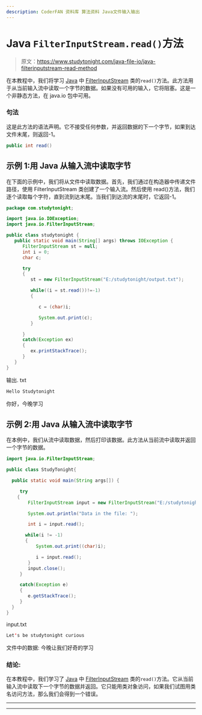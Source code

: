```yaml
---
description: CoderFAN 资料库 算法资料 Java文件输入输出
---
```


# Java `FilterInputStream.read()`方法

> 原文：<https://www.studytonight.com/java-file-io/java-filterinputstream-read-method>

在本教程中，我们将学习 [Java](https://www.studytonight.com/java/) 中 [FilterInputStream](https://www.studytonight.com/java-file-io/java-filterinputstream-class) 类的`read()`方法。此方法用于从当前输入流中读取一个字节的数据。如果没有可用的输入，它将阻塞。这是一个非静态方法，在 java.io 包中可用。

### 句法

这是此方法的语法声明。它不接受任何参数，并返回数据的下一个字节，如果到达文件末尾，则返回-1。

```java
public int read()
```

## 示例 1:用 Java 从输入流中读取字节

在下面的示例中，我们将从文件中读取数据。首先，我们通过在构造器中传递文件路径，使用 FilterInputStream 类创建了一个输入流。然后使用 read()方法，我们逐个读取每个字符，直到流到达末尾。当我们到达流的末尾时，它返回-1。

```java
package com.studytonight;

import java.io.IOException;
import java.io.FilterInputStream;

public class studytonight {
   public static void main(String[] args) throws IOException {
      FilterInputStream st = null;
      int i = 0;
      char c;

      try
      {
         st = new FilterInputStream("E:/studytonight/output.txt");

         while((i = st.read())!=-1) 
         {

            c = (char)i;

            System.out.print(c);
         }

      }
      catch(Exception ex)
      {
         ex.printStackTrace();
      }  
   }
}
```

输出. txt

```java
Hello Studytonight
```

你好，今晚学习

## 示例 2:用 Java 从输入流中读取字节

在本例中，我们从流中读取数据，然后打印该数据。此方法从当前流中读取并返回一个字节的数据。

```java
import java.io.FilterInputStream;

public class StudyTonight{

  public static void main(String args[]) {

     try 
    {
        FilterInputStream input = new FilterInputStream("E:/studytonight/input.txt");

        System.out.println("Data in the file: ");

        int i = input.read();

       while(i != -1)
       {
           System.out.print((char)i);

           i = input.read();
        }
        input.close();
     }

     catch(Exception e)
     {
        e.getStackTrace();
     }
  }
}
```

input.txt

```java
Let's be studytonight curious 
```

文件中的数据:
今晚让我们好奇的学习

### 结论:

在本教程中，我们学习了 [Java](https://www.studytonight.com/java/) 中 [FilterInputStream](https://www.studytonight.com/java-file-io/java-filterinputstream-class) 类的`read()`方法。它从当前输入流中读取下一个字节的数据并返回。它只能用类对象访问，如果我们试图用类名访问方法，那么我们会得到一个错误。

* * *

* * *